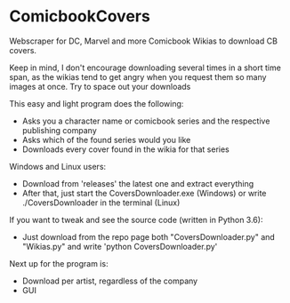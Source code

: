 # ComicbookCovers
Webscraper for DC, Marvel and more Comicbook Wikias to download CB covers.

Keep in mind, I don't encourage downloading several times in a short time span, as the wikias tend to get angry when you request them so many images at once. Try to space out your downloads

This easy and light program does the following:
* Asks you a character name or comicbook series and the respective publishing company
* Asks which of the found series would you like
* Downloads every cover found in the wikia for that series

Windows and Linux users:
* Download from 'releases' the latest one and extract everything
* After that, just start the CoversDownloader.exe (Windows) or write ./CoversDownloader in the terminal (Linux)

If you want to tweak and see the source code (written in Python 3.6):
* Just download from the repo page both "CoversDownloader.py" and "Wikias.py" and write 'python CoversDownloader.py'

Next up for the program is:
* Download per artist, regardless of the company
* GUI


